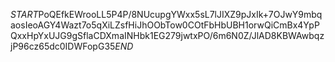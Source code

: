 $START$PoQEfkEWrooLL5P4P/8NUcupgYWxx5sL7lJIXZ9pJxIk+7OJwY9mbqaosIeoAGY4Wazt7o5qXiLZsfHiJhOObTow0COtFbHbUBH1orwQiCmBx4YpPQxxHpYxUJG9gSflaCDXmaINHbk1EG279jwtxPO/6m6N0Z/JlAD8KBWAwbqzjP96cz65dc0IDWFopG35$END$